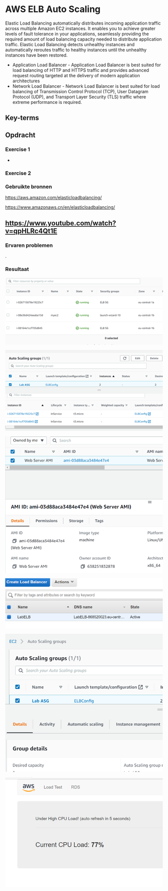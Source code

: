 # AWS ELB Auto Scaling
Elastic Load Balancing automatically distributes incoming application traffic across multiple Amazon EC2 instances. It enables you to achieve greater levels of fault tolerance in your applications, seamlessly providing the required amount of load balancing capacity needed to distribute application traffic. Elastic Load Balancing detects unhealthy instances and automatically reroutes traffic to healthy instances until the unhealthy instances have been restored.
- Application Load Balancer -
Application Load Balancer is best suited for load balancing of HTTP and HTTPS traffic and provides advanced request routing targeted at the delivery of modern application architectures
- Network Load Balancer - 
Network Load Balancer is best suited for load balancing of Transmission Control Protocol (TCP), User Datagram Protocol (UDP), and Transport Layer Security (TLS) traffic where extreme performance is required. 

## Key-terms


## Opdracht
### Exercise 1
- 
### Exercise 2


### Gebruikte bronnen
https://aws.amazon.com/elasticloadbalancing/

https://www.amazonaws.cn/en/elasticloadbalancing/

https://www.youtube.com/watch?v=qpHLRc4Qt1E
-
### Ervaren problemen
.

### Resultaat


![alt_text](https://github.com/techgrounds/cloud-6-repo-rupaliBC/blob/main/00_includes/ELB1.png)

![alt_text](https://github.com/techgrounds/cloud-6-repo-rupaliBC/blob/main/00_includes/ELB2.png)

![alt_text](https://github.com/techgrounds/cloud-6-repo-rupaliBC/blob/main/00_includes/ELB3.png)

![alt_text](https://github.com/techgrounds/cloud-6-repo-rupaliBC/blob/main/00_includes/ELB4.png)

![alt_text](https://github.com/techgrounds/cloud-6-repo-rupaliBC/blob/main/00_includes/ELB5.png)

![alt_text](https://github.com/techgrounds/cloud-6-repo-rupaliBC/blob/main/00_includes/ELB6.png)
